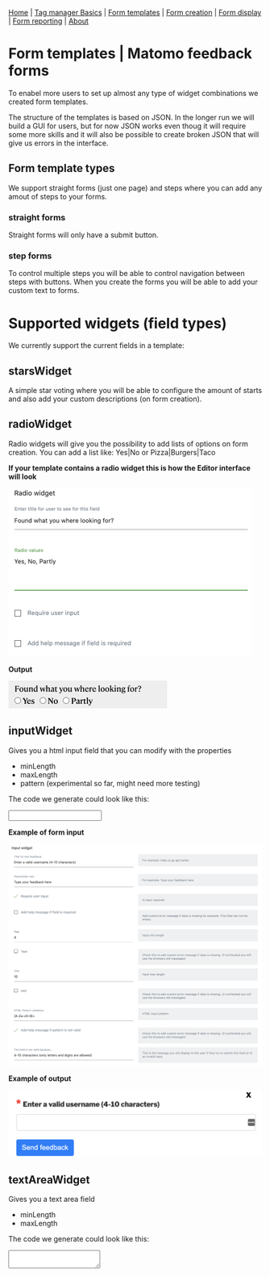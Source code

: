 [Home](./index.md) | [Tag manager Basics](./tag-manager-basics.md) | [Form templates](./form-templates.md) | [Form creation](./form-creation.md) | [Form display](./form-display.md) | [Form reporting](./form-reporting.md) | [About](./about.md)

# Form templates | Matomo feedback forms
To enabel more users to set up almost any type of widget combinations we created form templates.

The structure of the templates is based on JSON.
In the longer run we will build a GUI for users, but for now JSON works even thoug it will require some more skills and it will also be possible to create broken JSON that will give us errors in the interface.


## Form template types
We support straight forms (just one page) and steps where you can add any amout of steps to your forms.

### straight forms
Straight forms will only have a submit button.

### step forms
To control multiple steps you will be able to control navigation between steps with buttons.
When you create the forms you will be able to add your custom text to forms.

# Supported widgets (field types) 

We currently support the current fields in a template:
## starsWidget
A simple star voting where you will be able to configure the amount of starts and also add your custom descriptions (on form creation).

## radioWidget
Radio widgets will give you the possibility to add lists of options on form creation. 
You can add a list like:
Yes|No 
or
Pizza|Burgers|Taco

**If your template contains a radio widget this is how the Editor interface will look**

<img src="media/images/radio-edit-example.png" alt="radio-edit-example" style="zoom:50%;" />

**Output**

<img src="media/images/radio-output-example.png" alt="radio-output-example" style="zoom:50%;" />


## inputWidget
Gives you a html input field that you can modify with the properties

- minLength
- maxLength
- pattern (experimental so far, might need more testing)

The code we generate could look like this:

 <input type="text" id="username" name="username" minlength="5" maxlength="10" pattern="[A-Za-z0-9]+">

**Example of form input**

![input-form-example](media/images/input-form-example.png)

**Example of output** 

<img src="media/images/username-input-validation.png" alt="username-input-validation" style="zoom:50%;" />


## textAreaWidget
Gives you a text area field

- minLength
- maxLength

The code we generate could look like this:

 <textarea type="text" id="userFeedback" name="userFeedback" minlength="1" maxlength="250">



## submitWidget

Gives you a submit button


# Example of a Straigt form
```
{
    "type": "straight",
    "widgets": [{
        "type": "radioWidget",
        "widgetName": "Radio widget",
        "fields": {
            "fieldname": "radioFeedback",
            "label": {
                "dataTitle": "Radio buttons title",
                "inlineHelp": "For example: <br> Was it easy to fill out this form?"
            },
            "radioValues": {
                "dataTitle": "Radio values",
                "inlineHelp": "For example: Radio values like <br>Yes|Yes<br>No|No<br>Not relevant|Not relevant"
            }
        }
    },
    {
        "type": "textAreaWidget",
        "widgetName": "Text area widget",
        "fields": {
            "label": {
                "dataTitle": "Text feedback title",
                "inlineHelp": "For example: How can we improve?"
            },
            "fieldname": "feedback",
            "placeholder": {
                "dataTitle": "Placeholder text",
                "inlineHelp": "Example: Enter your feedback here"
            }
        }
    }, {
        "type": "submitWidget",
        "widgetName": "Submit button",
        "fields": {
            "text": {
                "dataTitle": "Submit button text",
                "inlineHelp": "The text to display on the Submit button"
            }
        }
    }]
}
```

![form-example-stars-and-radio](https://digi-matomo.dglive.net/matomo.php?idsite=31&amp;rec=1&amp;action_name=FormTemplates&url=/form-templates.html)